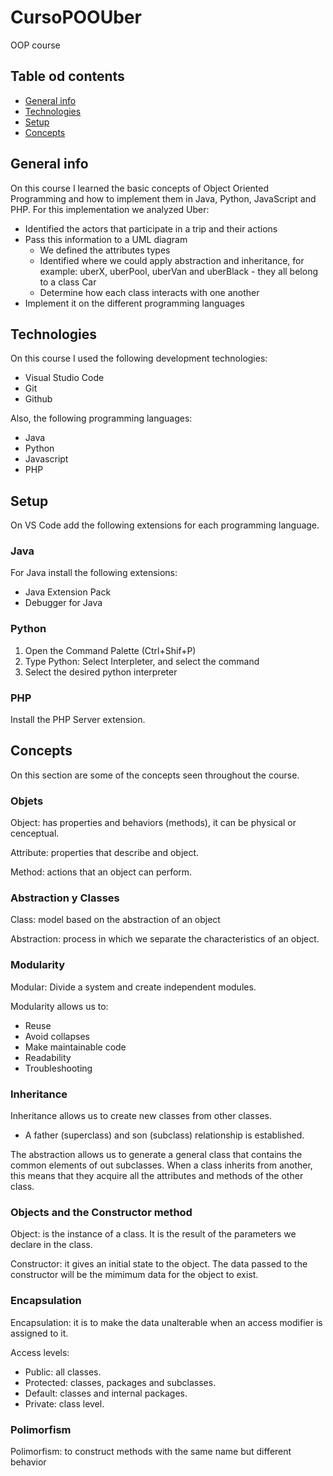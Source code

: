 # CursoPOOUber
OOP course

## Table od contents

* [General info](#general-info) 
* [Technologies](#technologies) 
* [Setup](#setup)
* [Concepts](#concepts)

## General info

On this course I learned the basic concepts of Object Oriented Programming and how to implement them in Java, Python, JavaScript and PHP. For this implementation we analyzed Uber:
- Identified the actors that participate in a trip and their actions
- Pass this information to a UML diagram
    - We defined the attributes types
    - Identified where we could apply abstraction and inheritance, for example: uberX, uberPool, uberVan and uberBlack - they all belong to a class Car
    - Determine how each class interacts with one another
- Implement it on the different programming languages

## Technologies

On this course I used the following development technologies:
 - Visual Studio Code
 - Git
 - Github
 
Also, the following programming languages:
- Java
- Python
- Javascript
- PHP

## Setup

On VS Code add the following extensions for each programming language. 

### Java
For Java install the following extensions:
- Java Extension Pack
- Debugger for Java

### Python
1. Open the Command Palette (Ctrl+Shif+P)
2. Type Python: Select Interpleter, and select the command
3. Select the desired python interpreter

### PHP
Install the PHP Server extension.

## Concepts
On this section are some of the concepts seen throughout the course.

### Objets

Object: has properties and behaviors (methods), it can be physical or cenceptual.

Attribute: properties that describe and object.

Method: actions that an object can perform.

### Abstraction y Classes
Class: model based on the abstraction of an object

Abstraction: process in which we separate the characteristics of an object.

### Modularity

Modular: Divide a system and create independent modules.

Modularity allows us to:
- Reuse
- Avoid collapses
- Make maintainable code
- Readability
- Troubleshooting

### Inheritance
Inheritance allows us to create new classes from other classes. 
- A father (superclass) and son (subclass) relationship is established.

The abstraction allows us to generate a general class that contains the common elements of out subclasses. When a class inherits from another, this means that they acquire all the attributes and methods of the other class.

### Objects and the Constructor method

Object: is the instance of a class. It is the result of the parameters we declare in the class.

Constructor: it gives an initial state to the object. The data passed to the constructor will be the mimimum data for the object to exist.

### Encapsulation

Encapsulation: it is to make the data unalterable when an access modifier is assigned to it.

Access levels:
- Public: all classes.
- Protected: classes, packages and subclasses.
- Default: classes and internal packages.
- Private: class level.

### Polimorfism
Polimorfism: to construct methods with the same name but different behavior